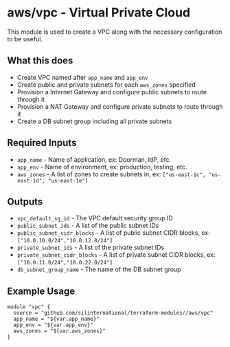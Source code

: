 # aws/vpc - Virtual Private Cloud
This module is used to create a VPC along with the necessary configuration to
be useful.

## What this does

 - Create VPC named after `app_name` and `app_env`
 - Create public and private subnets for each `aws_zones` specified
 - Provision a Internet Gateway and configure public subnets to route through it
 - Provision a NAT Gateway and configure private subnets to route through it
 - Create a DB subnet group including all private subnets

## Required Inputs

 - `app_name` - Name of application, ex: Doorman, IdP, etc.
 - `app_env` - Name of environment, ex: production, testing, etc.
 - `aws_zones` - A list of zones to create subnets in, ex: `["us-east-1c", "us-east-1d", "us-east-1e"]`

## Outputs

 - `vpc_default_sg_id` - The VPC default security group ID
 - `public_subnet_ids` - A list of the public subnet IDs
 - `public_subnet_cidr_blocks` - A list of public subnet CIDR blocks, ex: `["10.0.10.0/24","10.0.12.0/24"]`
 - `private_subnet_ids` - A list of the private subnet IDs
 - `private_subnet_cidr_blocks` - A list of private subnet CIDR blocks, ex: `["10.0.11.0/24","10.0.22.0/24"]`
 - `db_subnet_group_name` - The name of the DB subnet group

## Example Usage

```hcl
module "vpc" {
  source = "github.com/silinternational/terraform-modules//aws/vpc"
  app_name = "${var.app_name}"
  app_env = "${var.app_env}"
  aws_zones = "${var.aws_zones}"
}
```
